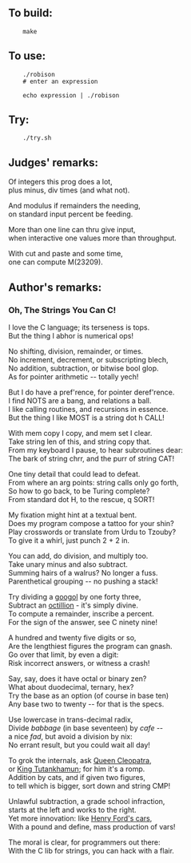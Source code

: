 ## To build:

``` <!---sh-->
    make
```


## To use:

``` <!---sh-->
    ./robison
    # enter an expression

    echo expression | ./robison
```


## Try:

``` <!---sh-->
    ./try.sh
```


## Judges' remarks:

Of integers this prog does a lot,<br>
plus minus, div times (and what not).

And modulus if remainders the needing,<br>
on standard input percent be feeding.

More than one line can thru give input,<br>
when interactive one values more than throughput.

With cut and paste and some time,<br>
one can compute M(23209).


## Author's remarks:

### Oh, The Strings You Can C!

I love the C language; its terseness is tops.<br>
But the thing I abhor is numerical ops!

No shifting, division, remainder, or times.<br>
No increment, decrement, or subscripting blech,<br>
No addition, subtraction, or bitwise bool glop.<br>
As for pointer arithmetic -- totally yech!

But I do have a pref'rence, for pointer deref'rence.<br>
I find NOTS are a bang, and relations a ball.<br>
I like calling routines, and recursions in essence.<br>
But the thing I like MOST is a string dot h CALL!

With mem copy I copy, and mem set I clear.<br>
Take string len of this, and string copy that.<br>
From my keyboard I pause, to hear subroutines dear:<br>
The bark of string chrr, and the purr of string CAT!

One tiny detail that could lead to defeat.<br>
From where an arg points: string calls only go forth,<br>
So how to go back, to be Turing complete?<br>
From standard dot H, to the rescue, q SORT!

My fixation might hint at a textual bent.<br>
Does my program compose a tattoo for your shin?<br>
Play crosswords or translate from Urdu to Tzouby?<br>
To give it a whirl, just punch 2 + 2 in.

You can add, do division, and multiply too.<br>
Take unary minus and also subtract.<br>
Summing hairs of a walrus?  No longer a fuss.<br>
Parenthetical grouping -- no pushing a stack!

Try dividing a [googol](https://en.wikipedia.org/wiki/Googol) by one forty three,<br>
Subtract an [octillion](https://en.wikipedia.org/wiki/Names_of_large_numbers) - it's simply divine.<br>
To compute a remainder, inscribe a percent.<br>
For the sign of the answer, see C ninety nine!

A hundred and twenty five digits or so,<br>
Are the lengthiest figures the program can gnash.<br>
Go over that limit, by even a digit:<br>
Risk incorrect answers, or witness a crash!

Say, say, does it have octal or binary zen?<br>
What about duodecimal, ternary, hex?<br>
Try the base as an option (of course in base ten)<br>
Any base two to twenty -- for that is the specs.

Use lowercase in trans-decimal radix,<br>
Divide *babbage* (in base seventeen) by *cafe* --<br>
a nice *fad*, but avoid a division by nix:<br>
No errant result, but you could wait all day!

To grok the internals, ask [Queen Cleopatra](https://en.wikipedia.org/wiki/Cleopatra),<br>
or [King Tutankhamun](https://en.wikipedia.org/wiki/Tutankhamun); for him it's a romp.<br>
Addition by cats, and if given two figures,<br>
to tell which is bigger, sort down and string CMP!

Unlawful subtraction, a grade school infraction,<br>
starts at the left and works to the right.<br>
Yet more innovation: like [Henry Ford's cars](https://en.wikipedia.org/wiki/Ford_Motor_Company),<br>
With a pound and define, mass production of vars!

The moral is clear, for programmers out there:<br>
With the C lib for strings, you can hack with a flair.


<!--

    Copyright © 1984-2024 by Landon Curt Noll. All Rights Reserved.

    You are free to share and adapt this file under the terms of this license:

	Creative Commons Attribution-ShareAlike 4.0 International (CC BY-SA 4.0)

    For more information, see:

	https://creativecommons.org/licenses/by-sa/4.0/

-->
